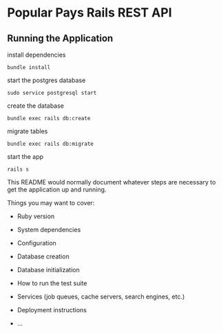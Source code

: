 # Popular Pays Rails REST API
## Running the Application
install dependencies
```
bundle install
```

start the postgres database
```
sudo service postgresql start
```

create the database
```
bundle exec rails db:create
```

migrate tables
```
bundle exec rails db:migrate
```

start the app 
```
rails s
```



This README would normally document whatever steps are necessary to get the
application up and running.

Things you may want to cover:

* Ruby version

* System dependencies

* Configuration

* Database creation

* Database initialization

* How to run the test suite

* Services (job queues, cache servers, search engines, etc.)

* Deployment instructions

* ...